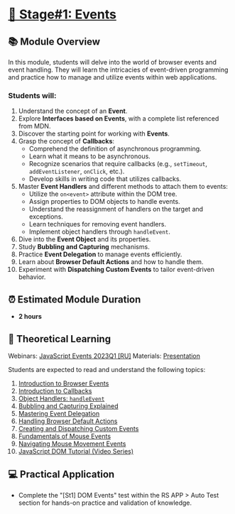 # [🎯 Stage#1: Events](../../)

## 📚 Module Overview

In this module, students will delve into the world of browser events and event handling. They will learn the intricacies of event-driven programming and practice how to manage and utilize events within web applications.

### Students will:

1. Understand the concept of an **Event**.
2. Explore **Interfaces based on Events**, with a complete list referenced from MDN.
3. Discover the starting point for working with **Events**.
4. Grasp the concept of **Callbacks**:
   - Comprehend the definition of asynchronous programming.
   - Learn what it means to be asynchronous.
   - Recognize scenarios that require callbacks (e.g., `setTimeout`, `addEventListener`, `onClick`, etc.).
   - Develop skills in writing code that utilizes callbacks.
5. Master **Event Handlers** and different methods to attach them to events:
   - Utilize the `on<event>` attribute within the DOM tree.
   - Assign properties to DOM objects to handle events.
   - Understand the reassignment of handlers on the target and exceptions.
   - Learn techniques for removing event handlers.
   - Implement object handlers through `handleEvent`.
6. Dive into the **Event Object** and its properties.
7. Study **Bubbling and Capturing** mechanisms.
8. Practice **Event Delegation** to manage events efficiently.
9. Learn about **Browser Default Actions** and how to handle them.
10. Experiment with **Dispatching Custom Events** to tailor event-driven behavior.

## ⏰ Estimated Module Duration

- **2 hours**

## 📖 Theoretical Learning

Webinars: [JavaScript Events 2023Q1 [RU]](https://youtube.com/live/VJEpE6DaOYo)
Materials: [Presentation](https://github.com/MikAleinik/rs-webinar/tree/events)

Students are expected to read and understand the following topics:

1. [Introduction to Browser Events](https://javascript.info/introduction-browser-events)
2. [Introduction to Callbacks](https://javascript.info/callbacks)
3. [Object Handlers: `handleEvent`](https://javascript.info/introduction-browser-events#obekt-obrabotchik-handleevent)
4. [Bubbling and Capturing Explained](https://javascript.info/bubbling-and-capturing)
5. [Mastering Event Delegation](https://javascript.info/event-delegation)
6. [Handling Browser Default Actions](https://javascript.info/default-browser-action)
7. [Creating and Dispatching Custom Events](https://javascript.info/dispatch-events)
8. [Fundamentals of Mouse Events](https://javascript.info/mouse-events-basics)
9. [Navigating Mouse Movement Events](https://javascript.info/mousemove-mouseover-mouseout-mouseenter-mouseleave)
10. [JavaScript DOM Tutorial (Video Series)](https://www.youtube.com/watch?v=FIORjGvT0kk&list=PL4cUxeGkcC9gfoKa5la9dsdCNpuey2s-V)

## 💻 Practical Application

- Complete the "[St1] DOM Events" test within the RS APP > Auto Test section for hands-on practice and validation of knowledge.
